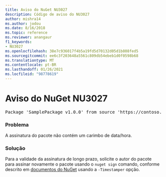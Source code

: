 ```yaml
---
title: Aviso do NuGet NU3027
description: Código de aviso do NU3027
author: mishra14
ms.author: jodou
ms.date: 8/16/2018
ms.topic: reference
ms.reviewer: anangaur
f1_keywords:
- NU3027
ms.openlocfilehash: 38e7c936017f4b5a19fd5d70132d05d1b808fed5
ms.sourcegitcommit: ee6c3f203648a5561c809db54ebeb1d0f0598b68
ms.translationtype: MT
ms.contentlocale: pt-BR
ms.lasthandoff: 01/26/2021
ms.locfileid: "98778619"
---
```

# <a name="nuget-warning-nu3027"></a>Aviso do NuGet NU3027

<pre>Package 'SamplePackage v1.0.0' from source 'https://contoso.com/index.json': The signature should be timestamped to enable long-term signature validity after the certificate has expired.</pre>

### <a name="issue"></a>Problema

A assinatura do pacote não contém um carimbo de data/hora.


### <a name="solution"></a>Solução

Para a validade da assinatura de longo prazo, solicite o autor do pacote para assinar novamente o pacote usando o `nuget sign` comando, conforme descrito em [documentos do NuGet](../../create-packages/sign-a-package.md) usando a `-Timestamper` opção.
